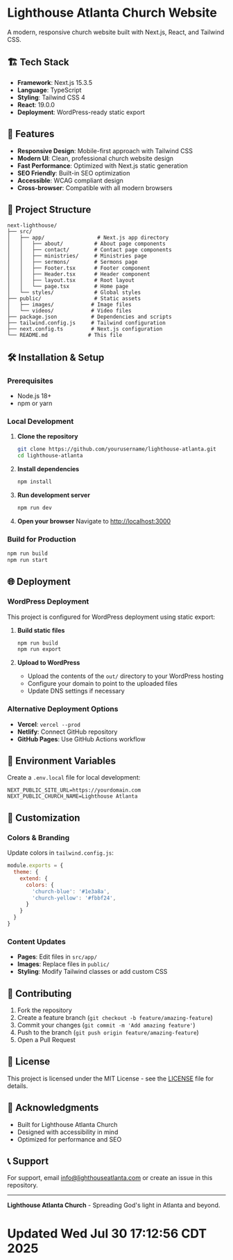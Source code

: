 # Lighthouse Atlanta Church Website

A modern, responsive church website built with Next.js, React, and Tailwind CSS.

## 🏗️ Tech Stack

- **Framework**: Next.js 15.3.5
- **Language**: TypeScript
- **Styling**: Tailwind CSS 4
- **React**: 19.0.0
- **Deployment**: WordPress-ready static export

## 🚀 Features

- **Responsive Design**: Mobile-first approach with Tailwind CSS
- **Modern UI**: Clean, professional church website design
- **Fast Performance**: Optimized with Next.js static generation
- **SEO Friendly**: Built-in SEO optimization
- **Accessible**: WCAG compliant design
- **Cross-browser**: Compatible with all modern browsers

## 📁 Project Structure

```
next-lighthouse/
├── src/
│   ├── app/                 # Next.js app directory
│   │   ├── about/          # About page components
│   │   ├── contact/        # Contact page components
│   │   ├── ministries/     # Ministries page
│   │   ├── sermons/        # Sermons page
│   │   ├── Footer.tsx      # Footer component
│   │   ├── Header.tsx      # Header component
│   │   ├── layout.tsx      # Root layout
│   │   └── page.tsx        # Home page
│   └── styles/             # Global styles
├── public/                 # Static assets
│   ├── images/            # Image files
│   └── videos/            # Video files
├── package.json           # Dependencies and scripts
├── tailwind.config.js     # Tailwind configuration
├── next.config.ts         # Next.js configuration
└── README.md             # This file
```

## 🛠️ Installation & Setup

### Prerequisites

- Node.js 18+ 
- npm or yarn

### Local Development

1. **Clone the repository**
   ```bash
   git clone https://github.com/yourusername/lighthouse-atlanta.git
   cd lighthouse-atlanta
   ```

2. **Install dependencies**
   ```bash
   npm install
   ```

3. **Run development server**
   ```bash
   npm run dev
   ```

4. **Open your browser**
   Navigate to [http://localhost:3000](http://localhost:3000)

### Build for Production

```bash
npm run build
npm run start
```

## 🌐 Deployment

### WordPress Deployment

This project is configured for WordPress deployment using static export:

1. **Build static files**
   ```bash
   npm run build
   npm run export
   ```

2. **Upload to WordPress**
   - Upload the contents of the `out/` directory to your WordPress hosting
   - Configure your domain to point to the uploaded files
   - Update DNS settings if necessary

### Alternative Deployment Options

- **Vercel**: `vercel --prod`
- **Netlify**: Connect GitHub repository
- **GitHub Pages**: Use GitHub Actions workflow

## 📝 Environment Variables

Create a `.env.local` file for local development:

```env
NEXT_PUBLIC_SITE_URL=https://yourdomain.com
NEXT_PUBLIC_CHURCH_NAME=Lighthouse Atlanta
```

## 🎨 Customization

### Colors & Branding

Update colors in `tailwind.config.js`:

```javascript
module.exports = {
  theme: {
    extend: {
      colors: {
        'church-blue': '#1e3a8a',
        'church-yellow': '#fbbf24',
      }
    }
  }
}
```

### Content Updates

- **Pages**: Edit files in `src/app/`
- **Images**: Replace files in `public/`
- **Styling**: Modify Tailwind classes or add custom CSS

## 🤝 Contributing

1. Fork the repository
2. Create a feature branch (`git checkout -b feature/amazing-feature`)
3. Commit your changes (`git commit -m 'Add amazing feature'`)
4. Push to the branch (`git push origin feature/amazing-feature`)
5. Open a Pull Request

## 📄 License

This project is licensed under the MIT License - see the [LICENSE](LICENSE) file for details.

## 🙏 Acknowledgments

- Built for Lighthouse Atlanta Church
- Designed with accessibility in mind
- Optimized for performance and SEO

## 📞 Support

For support, email info@lighthouseatlanta.com or create an issue in this repository.

---

**Lighthouse Atlanta Church** - Spreading God's light in Atlanta and beyond.
# Updated Wed Jul 30 17:12:56 CDT 2025
